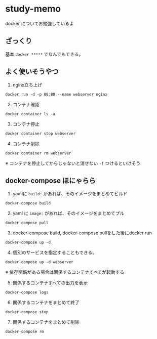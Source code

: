 # study-memo

docker についてお勉強しているよ

## ざっくり
基本 `docker *****` でなんでもできる。

## よく使いそうやつ

1. nginx立ち上げ
```
docker run -d -p 80:80 --name webserver nginx
```

2. コンテナ確認
```
docker container ls -a
```

3. コンテナ停止
```
docker container stop webserver
```

4. コンテナ削除
```
docker container rm webserver
```
※ コンテナを停止してからじゃないと消せない `-f` つけるといけそう

## docker-compose ほにゃらら

1. yamlに `build:` があれば、そのイメージをまとめてビルド
```
docker-compose build
```
2. yaml に `image:` があれば、そのイメージをまとめてプル
```
docker-compose pull
```
3. docker-compose build, docker-compose pullをした後にdocker run
```
docker-compose up -d
```
4. 個別のサービスを指定することもできる。
```
docker-compose up -d webserver
```
※ 依存関係がある場合は関係するコンテナすべてが起動する

5. 関係するコンテナすべての出力を表示
```
docker-compose logs
```
6. 関係するコンテナをまとめて終了
```
docker-compose stop
```
7. 関係するコンテナをまとめて削除
```
docker-compose rm
```
